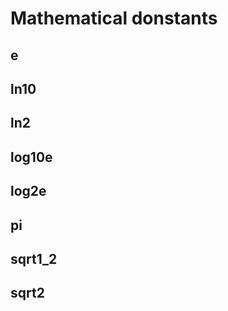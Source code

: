 # Mathematical donstants #
## e ##
## ln10 ##
## ln2 ##
## log10e ##
## log2e ##
## pi ##
## sqrt1\_2 ##
## sqrt2 ##